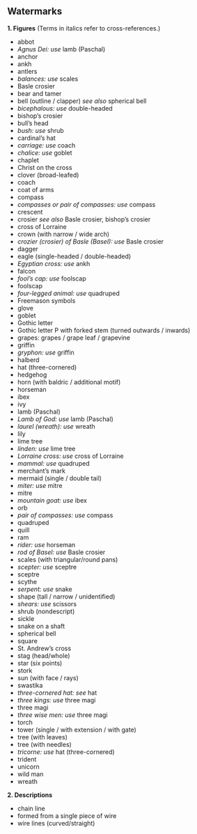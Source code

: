 ## Watermarks  

**1. Figures** (Terms in italics refer to cross-references.)

- abbot
- _Agnus Dei:_ _use_ lamb (Paschal)
- anchor
- ankh
- antlers
- _balances:_ _use_ scales
- Basle crosier
- bear and tamer
- bell (outline / clapper) _see also_ spherical bell
- _bicephalous:_ _use_ double-headed
- bishop’s crosier
- bull’s head
- _bush:_ _use_ shrub
- cardinal’s hat
- _carriage:_ _use_ coach
- _chalice: use_ goblet
- chaplet
- Christ on the cross
- clover (broad-leafed)
- coach
- coat of arms
- compass
- _compasses or pair of compasses:_ _use_ compass
- crescent
- crosier _see also_ Basle crosier, bishop’s crosier
- cross of Lorraine
- crown (with narrow / wide arch)
- _crozier (crosier) of Basle (Basel): use_ Basle crosier
- dagger
- eagle (single-headed / double-headed)
- _Egyptian cross:_ _use_ ankh
- falcon
- _fool’s cap: use_ foolscap
- foolscap
- _four-legged animal: use_ quadruped
- Freemason symbols
- glove
- goblet
- Gothic letter
- Gothic letter P with forked stem (turned outwards / inwards)
- grapes: grapes / grape leaf / grapevine
- griffin
- _gryphon:_ _use_ griffin
- halberd
- hat (three-cornered)
- hedgehog
- horn (with baldric / additional motif)
- horseman
- ibex
- ivy
- lamb (Paschal)
- _Lamb of God: use_ lamb (Paschal)
- _laurel (wreath): use_ wreath
- lily
- lime tree
- _linden: use_ lime tree
- _Lorraine cross: use_ cross of Lorraine
- _mammal: use_ quadruped
- merchant’s mark
- mermaid (single / double tail)
- _miter:_ _use_ mitre
- mitre
- _mountain goat:_ _use_ ibex
- orb
- _pair of compasses:_ _use_ compass
- quadruped
- quill
- ram
- _rider:_ _use_ horseman
- _rod of Basel: use_ Basle crosier
- scales (with triangular/round pans)
- _scepter:_ _use_ sceptre
- sceptre
- scythe
- _serpent:_ _use_ snake
- shape (tall / narrow / unidentified)
- _shears:_ _use_ scissors
- shrub (nondescript)
- sickle
- snake on a shaft
- spherical bell
- square
- St. Andrew’s cross
- stag (head/whole)
- star (six points)
- stork
- sun (with face / rays)
- swastika
- _three-cornered hat: see_ hat
- _three kings:_ _use_ three magi
- three magi
- _three wise men: use_ three magi
- torch
- tower (single / with extension / with gate)
- tree (with leaves)
- tree (with needles)
- _tricorne:_ _use_ hat (three-cornered)
- trident
- unicorn
- wild man
- wreath

**2. Descriptions**

- chain line
- formed from a single piece of wire
- wire lines (curved/straight)
